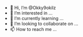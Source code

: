 - 👋 Hi, I’m @Okky9okilz
- 👀 I’m interested in ...
- 🌱 I’m currently learning ...
- 💞️ I’m looking to collaborate on ...
- 📫 How to reach me ...

<!---
Okky9okil/Okky9okil is a ✨ special ✨ repository because its `README.md` (this file) appears on your GitHub profile.
You can click the Preview link to take a look at your changes.
--->
